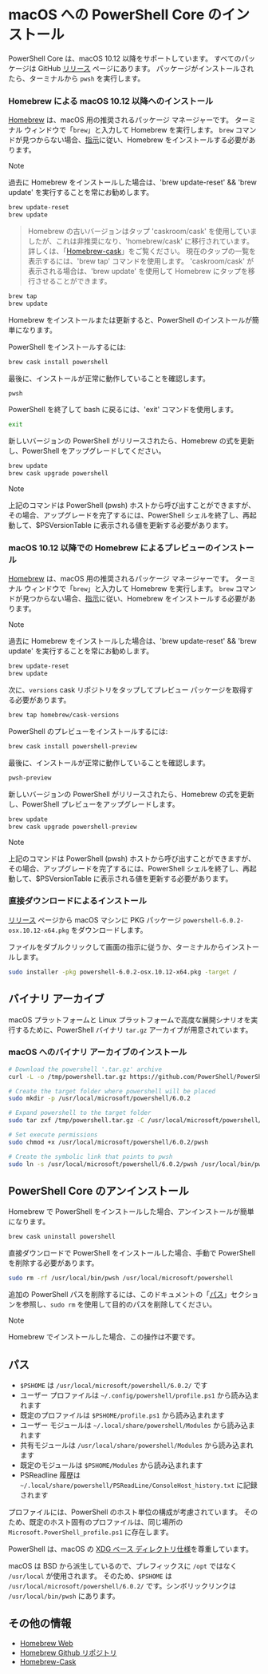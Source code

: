 # <a name="installing-powershell-core-on-macos"></a>macOS への PowerShell Core のインストール

PowerShell Core は、macOS 10.12 以降をサポートしています。
すべてのパッケージは GitHub [リリース][] ページにあります。
パッケージがインストールされたら、ターミナルから `pwsh` を実行します。

### <a name="installation-via-homebrew-on-macos-1012"></a>Homebrew による macOS 10.12 以降へのインストール

[Homebrew][brew] は、macOS 用の推奨されるパッケージ マネージャーです。
ターミナル ウィンドウで「`brew`」と入力して Homebrew を実行します。  `brew` コマンドが見つからない場合、[指示][brew]に従い、Homebrew をインストールする必要があります。

> [!NOTE]
> 過去に Homebrew をインストールした場合は、'brew update-reset' && 'brew update' を実行することを常にお勧めします。
```sh
brew update-reset
brew update
```

> Homebrew の古いバージョンはタップ 'caskroom/cask' を使用していましたが、これは非推奨になり、'homebrew/cask' に移行されています。  詳しくは、「[Homebrew-cask][cask]」をご覧ください。 現在のタップの一覧を表示するには、'brew tap' コマンドを使用します。  'caskroom/cask' が表示される場合は、'brew update' を使用して Homebrew にタップを移行させることができます。

```sh
brew tap
brew update
```

Homebrew をインストールまたは更新すると、PowerShell のインストールが簡単になります。

PowerShell をインストールするには:

```sh
brew cask install powershell
```

最後に、インストールが正常に動作していることを確認します。

```sh
pwsh
```

PowerShell を終了して bash に戻るには、'exit' コマンドを使用します。 
```sh
exit
```

新しいバージョンの PowerShell がリリースされたら、Homebrew の式を更新し、PowerShell をアップグレードしてください。

```sh
brew update
brew cask upgrade powershell
```

> [!NOTE]
> 上記のコマンドは PowerShell (pwsh) ホストから呼び出すことができますが、その場合、アップグレードを完了するには、PowerShell シェルを終了し、再起動して、$PSVersionTable に表示される値を更新する必要があります。

### <a name="installing-preview-via-homebrew-on-macos-1012"></a>macOS 10.12 以降での Homebrew によるプレビューのインストール

[Homebrew][brew] は、macOS 用の推奨されるパッケージ マネージャーです。
ターミナル ウィンドウで「`brew`」と入力して Homebrew を実行します。  `brew` コマンドが見つからない場合、[指示][brew]に従い、Homebrew をインストールする必要があります。

> [!NOTE]
> 過去に Homebrew をインストールした場合は、'brew update-reset' && 'brew update' を実行することを常にお勧めします。
```sh
brew update-reset
brew update
```

次に、`versions` cask リポジトリをタップしてプレビュー パッケージを取得する必要があります。

```sh
brew tap homebrew/cask-versions
```

PowerShell のプレビューをインストールするには:

```sh
brew cask install powershell-preview
```

最後に、インストールが正常に動作していることを確認します。

```sh
pwsh-preview
```

新しいバージョンの PowerShell がリリースされたら、Homebrew の式を更新し、PowerShell プレビューをアップグレードします。

```sh
brew update
brew cask upgrade powershell-preview
```

> [!NOTE]
> 上記のコマンドは PowerShell (pwsh) ホストから呼び出すことができますが、その場合、アップグレードを完了するには、PowerShell シェルを終了し、再起動して、$PSVersionTable に表示される値を更新する必要があります。

### <a name="installation-via-direct-download"></a>直接ダウンロードによるインストール

[リリース][] ページから macOS マシンに PKG パッケージ `powershell-6.0.2-osx.10.12-x64.pkg` をダウンロードします。

ファイルをダブルクリックして画面の指示に従うか、ターミナルからインストールします。

```sh
sudo installer -pkg powershell-6.0.2-osx.10.12-x64.pkg -target /
```

## <a name="binary-archives"></a>バイナリ アーカイブ

macOS プラットフォームと Linux プラットフォームで高度な展開シナリオを実行するために、PowerShell バイナリ `tar.gz` アーカイブが用意されています。

### <a name="installing-binary-archives-on-macos"></a>macOS へのバイナリ アーカイブのインストール

```sh
# Download the powershell '.tar.gz' archive
curl -L -o /tmp/powershell.tar.gz https://github.com/PowerShell/PowerShell/releases/download/v6.0.2/powershell-6.0.2-osx-x64.tar.gz

# Create the target folder where powershell will be placed
sudo mkdir -p /usr/local/microsoft/powershell/6.0.2

# Expand powershell to the target folder
sudo tar zxf /tmp/powershell.tar.gz -C /usr/local/microsoft/powershell/6.0.2

# Set execute permissions
sudo chmod +x /usr/local/microsoft/powershell/6.0.2/pwsh

# Create the symbolic link that points to pwsh
sudo ln -s /usr/local/microsoft/powershell/6.0.2/pwsh /usr/local/bin/pwsh
```

## <a name="uninstalling-powershell-core"></a>PowerShell Core のアンインストール

Homebrew で PowerShell をインストールした場合、アンインストールが簡単になります。

```sh
brew cask uninstall powershell
```

直接ダウンロードで PowerShell をインストールした場合、手動で PowerShell を削除する必要があります。

```sh
sudo rm -rf /usr/local/bin/pwsh /usr/local/microsoft/powershell
```

追加の PowerShell パスを削除するには、このドキュメントの「[パス][]」セクションを参照し、`sudo rm` を使用して目的のパスを削除してください。

> [!NOTE]
> Homebrew でインストールした場合、この操作は不要です。

[パス]:#paths

## <a name="paths"></a>パス

* `$PSHOME` は `/usr/local/microsoft/powershell/6.0.2/` です
* ユーザー プロファイルは `~/.config/powershell/profile.ps1` から読み込まれます
* 既定のプロファイルは `$PSHOME/profile.ps1` から読み込まれます
* ユーザー モジュールは `~/.local/share/powershell/Modules` から読み込まれます
* 共有モジュールは `/usr/local/share/powershell/Modules` から読み込まれます
* 既定のモジュールは `$PSHOME/Modules` から読み込まれます
* PSReadline 履歴は `~/.local/share/powershell/PSReadLine/ConsoleHost_history.txt` に記録されます

プロファイルには、PowerShell のホスト単位の構成が考慮されています。
そのため、既定のホスト固有のプロファイルは、同じ場所の `Microsoft.PowerShell_profile.ps1` に存在します。

PowerShell は、macOS の [XDG ベース ディレクトリ仕様][xdg-bds]を尊重しています。

macOS は BSD から派生しているので、プレフィックスに `/opt` ではなく `/usr/local` が使用されます。
そのため、`$PSHOME` は `/usr/local/microsoft/powershell/6.0.2/` です。シンボリックリンクは `/usr/local/bin/pwsh` にあります。

## <a name="additional-resources"></a>その他の情報

* [Homebrew Web][brew]
* [Homebrew Github リポジトリ][GitHub]
* [Homebrew-Cask][cask]


[brew]: http://brew.sh/
[GitHub]: https://github.com/Homebrew
[Cask]: https://github.com/Homebrew/homebrew-cask
[リリース]: https://github.com/PowerShell/PowerShell/releases/latest
[xdg-bds]: https://specifications.freedesktop.org/basedir-spec/basedir-spec-latest.html
